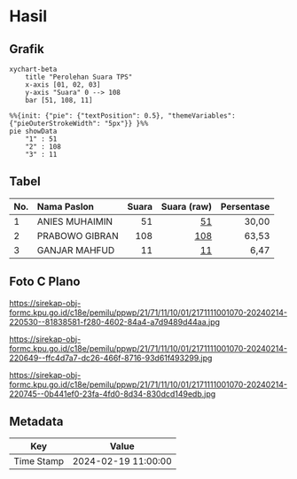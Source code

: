 # Hasil

## Grafik

```mermaid
xychart-beta
    title "Perolehan Suara TPS"
    x-axis [01, 02, 03]
    y-axis "Suara" 0 --> 108
    bar [51, 108, 11]
```

```mermaid
%%{init: {"pie": {"textPosition": 0.5}, "themeVariables": {"pieOuterStrokeWidth": "5px"}} }%%
pie showData
    "1" : 51
    "2" : 108
    "3" : 11
```

## Tabel

| No. | Nama Paslon    | Suara | Suara (raw) | Persentase |
|:--- |:-------------- | -----:| -----------:| ----------:|
| 1   | ANIES MUHAIMIN | 51    | [51][p-1]   | 30,00      |
| 2   | PRABOWO GIBRAN | 108   | [108][p-2]  | 63,53      |
| 3   | GANJAR MAHFUD  | 11    | [11][p-3]   | 6,47       |


[p-1]: https://github.com/gigit-pemilu/pemilu-2024-21-kepulauan-riau/blob/main/pilpres/hitung-suara/sub/21-kepulauan-riau/sub/71-kota-batam/sub/11-sagulung/sub/1001-tembesi/sub/070-tps/sub/paslon-1.txt
[p-2]: https://github.com/gigit-pemilu/pemilu-2024-21-kepulauan-riau/blob/main/pilpres/hitung-suara/sub/21-kepulauan-riau/sub/71-kota-batam/sub/11-sagulung/sub/1001-tembesi/sub/070-tps/sub/paslon-2.txt
[p-3]: https://github.com/gigit-pemilu/pemilu-2024-21-kepulauan-riau/blob/main/pilpres/hitung-suara/sub/21-kepulauan-riau/sub/71-kota-batam/sub/11-sagulung/sub/1001-tembesi/sub/070-tps/sub/paslon-3.txt

## Foto C Plano

https://sirekap-obj-formc.kpu.go.id/c18e/pemilu/ppwp/21/71/11/10/01/2171111001070-20240214-220530--81838581-f280-4602-84a4-a7d9489d44aa.jpg

https://sirekap-obj-formc.kpu.go.id/c18e/pemilu/ppwp/21/71/11/10/01/2171111001070-20240214-220649--ffc4d7a7-dc26-466f-8716-93d61f493299.jpg

https://sirekap-obj-formc.kpu.go.id/c18e/pemilu/ppwp/21/71/11/10/01/2171111001070-20240214-220745--0b441ef0-23fa-4fd0-8d34-830dcd149edb.jpg


## Metadata

| Key        | Value               |
| ---------- | ------------------- |
| Time Stamp | 2024-02-19 11:00:00 |



